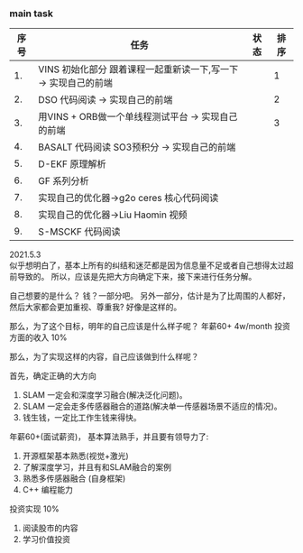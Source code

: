<!--
 * @Author: Liu Weilong
 * @Date: 2021-05-02 15:19:31
 * @LastEditors: Liu Weilong
 * @LastEditTime: 2021-05-03 22:25:48
 * @Description: 
-->
### main task

序号|任务|状态|排序
---|---|---|---
1.  |VINS 初始化部分 跟着课程一起重新读一下,写一下 -> 实现自己的前端||1
2.  |DSO 代码阅读  -> 实现自己的前端||2
3.  |用VINS + ORB做一个单线程测试平台 -> 实现自己的前端||3
4.  |BASALT 代码阅读 SO3预积分 -> 实现自己的前端||
5.  |D-EKF 原理解析||
6.  |GF 系列分析 ||
7.  |实现自己的优化器->g2o ceres 核心代码阅读||
8.  |实现自己的优化器->Liu Haomin 视频 ||
9.  |S-MSCKF 代码阅读||

2021.5.3<br>
似乎想明白了，基本上所有的纠结和迷茫都是因为信息量不足或者自己想得太过超前导致的。
所以，应该是先把大方向确定下来，接下来进行任务分解。

自己想要的是什么？
钱？一部分吧。 另外一部分，估计是为了比周围的人都好，然后大家都会更加重视、尊重我? 
好像是这样的。 

那么，为了这个目标，明年的自己应该是什么样子呢？
年薪60+ 4w/month
投资方面的收入 10%

那么，为了实现这样的内容，自己应该做到什么样呢？

首先，确定正确的大方向
1. SLAM 一定会和深度学习融合(解决泛化问题)。
2. SLAM 一定会走多传感器融合的道路(解决单一传感器场景不适应的情况)。
3. 钱生钱，一定比工作生钱来得快。

年薪60+(面试薪资)，
基本算法熟手，并且要有领导力了: 
1. 开源框架基本熟悉(视觉+激光) 
2. 了解深度学习，并且有和SLAM融合的案例 
3. 熟悉多传感器融合 (自身框架)
4. C++ 编程能力

投资实现 10%
1. 阅读股市的内容
2. 学习价值投资






